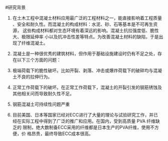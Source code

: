 #研究背景
1. 在土木工程中混凝土材料应用最广泛的工程材料之一，能直接影响着工程质量
、安全和耐久性。而混凝土的构成材料：水泥、砂、石等基本是不可再生资源，
这些构成材料都对生态环境有着深远的影响。混凝土抗拉强度低、脆性大、极限延伸率
小以及抗冲击性差等特点。为改善混凝土材料的缺陷，于是出现了纤维混凝土。

2. 混凝土是一种很优秀的建筑材料，但作用于基础设施建设时仍有不足之处，存在以下三个方面的问题：

  1. 极端荷载下的脆性破坏。比如开裂、剥落、冲击或爆炸荷载下的破碎均与混凝土不良的拉伸行为。 
  2. 正常工作荷载下的破坏。在正常工作荷载下，混凝土的开裂引发的钢筋锈蚀及其他相关问而导致耐久性不足。
  3. 钢筋混凝土可持续性问题严重

3. 目前美国、日本等国家已经对ECC进行了大量的理论与试验研究工作，并已
经在实际工程中得到了广泛的推广和应用。在国内，受到高质量 PVA 纤维缺乏的
限制，绝大数制备ECC采用的纤维都是日本生产的PVA纤维，使用不方便，价
格昂贵，最终导致ECC成本很高。

